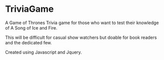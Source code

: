 # TriviaGame

A Game of Thrones Trivia game for those who want to test their knowledge of A Song of Ice and Fire. 

This will be difficult for casual show watchers but doable for book readers and the dedicated few.

Created using Javascript and Jquery. 